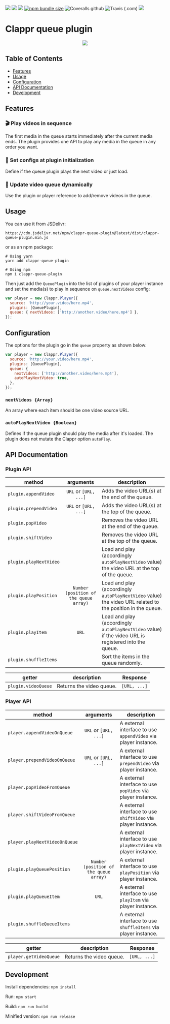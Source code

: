 [![](https://data.jsdelivr.com/v1/package/npm/clappr-queue-plugin/badge)](https://www.jsdelivr.com/package/npm/clappr-queue-plugin)
[![](https://img.shields.io/npm/v/clappr-queue-plugin.svg?style=flat-square)](https://npmjs.org/package/clappr-queue-plugin)
[![](https://img.shields.io/npm/dt/clappr-queue-plugin.svg?style=flat-square)](https://npmjs.org/package/clappr-queue-plugin)
[![npm bundle size](https://img.shields.io/bundlephobia/min/clappr-queue-plugin?style=flat-square)](https://bundlephobia.com/result?p=clappr-queue-plugin)
![Coveralls github](https://img.shields.io/coveralls/github/joaopaulovieira/clappr-queue-plugin?style=flat-square)
![Travis (.com)](https://img.shields.io/travis/com/joaopaulovieira/clappr-queue-plugin?style=flat-square)
[![](https://img.shields.io/github/license/joaopaulovieira/clappr-context-menu-plugin?style=flat-square)](https://github.com/joaopaulovieira/clappr-context-menu-plugin/blob/master/LICENSE)

# Clappr queue plugin
<div align=center><img src="./public/images/queue.gif"></div>

## Table of Contents
- [Features](https://github.com/joaopaulovieira/clappr-queue-plugin#Features)
- [Usage](https://github.com/joaopaulovieira/clappr-queue-plugin#Usage)
- [Configuration](https://github.com/joaopaulovieira/clappr-queue-plugin#Configuration)
- [API Documentation](https://github.com/joaopaulovieira/clappr-queue-plugin#API-Documentation)
- [Development](https://github.com/joaopaulovieira/clappr-queue-plugin#Development)

## Features
### :clapper: Play videos in sequence
The first media in the queue starts immediately after the current media ends. The plugin provides one API to play any media in the queue in any order you want.

### :memo: Set configs at plugin initialization
Define if the queue plugin plays the next video or just load.

### :toolbox: Update video queue dynamically
Use the plugin or player reference to add/remove videos in the queue.

## Usage
You can use it from JSDelivr:
```
https://cdn.jsdelivr.net/npm/clappr-queue-plugin@latest/dist/clappr-queue-plugin.min.js
```
or as an npm package:
```properties
# Using yarn
yarn add clappr-queue-plugin

# Using npm
npm i clappr-queue-plugin
```

Then just add the `QueuePlugin` into the list of plugins of your player instance and set the media(s) to play in sequence on `queue.nextVideos` config:
```javascript
var player = new Clappr.Player({
  source: 'http://your.video/here.mp4',
  plugins: [QueuePlugin],
  queue: { nextVideos: ['http://another.video/here.mp4'] },
});
```

## Configuration
The options for the plugin go in the `queue` property as shown below:
```javascript
var player = new Clappr.Player({
  source: 'http://your.video/here.mp4',
  plugins: [QueuePlugin],
  queue: {
    nextVideos: ['http://another.video/here.mp4'],
    autoPlayNextVideo: true,
  },
});
```

### `nextVideos {Array}`
An array where each item should be one video source URL.

### `autoPlayNextVideo {Boolean}`
Defines if the queue plugin should play the media after it's loaded. The plugin does not mutate the Clappr option `autoPlay`.

## API Documentation

### Plugin API
| method | arguments | description |
|--------|:---------:|-------------|
| `plugin.appendVideo` | `URL` or `[URL, ...]` | Adds the video URL(s) at the end of the queue. |
| `plugin.prependVideo` | `URL` or `[URL, ...]` | Adds the video URL(s) at the top of the queue. |
| `plugin.popVideo` |  | Removes the video URL at the end of the queue. |
| `plugin.shiftVideo` |  | Removes the video URL at the top of the queue. |
| `plugin.playNextVideo` |  | Load and play (accordingly `autoPlayNextVideo` value) the video URL at the top of the queue. |
| `plugin.playPosition` | `Number (position of the queue array)` | Load and play (accordingly `autoPlayNextVideo` value) the video URL related to the position in the queue. |
| `plugin.playItem` | `URL` | Load and play (accordingly `autoPlayNextVideo` value) if the video URL is registered into the queue. |
| `plugin.shuffleItems` |  | Sort the items in the queue randomly. |

| getter | description | Response |
|--------|-------------|:--------:|
| `plugin.videoQueue` | Returns the video queue. | `[URL, ...]` |

### Player API
| method | arguments | description |
|--------|:---------:|-------------|
| `player.appendVideoOnQueue` | `URL` or `[URL, ...]` | A external interface to use `appendVideo` via player instance. |
| `player.prependVideoOnQueue` | `URL` or `[URL, ...]` | A external interface to use `prependVideo` via player instance. |
| `player.popVideoFromQueue` |  | A external interface to use `popVideo` via player instance. |
| `player.shiftVideoFromQueue` |  | A external interface to use `shiftVideo` via player instance. |
| `player.playNextVideoOnQueue` |  | A external interface to use `playNextVideo` via player instance. |
| `plugin.playQueuePosition` | `Number (position of the queue array)` | A external interface to use `playPosition` via player instance. |
| `plugin.playQueueItem` | `URL` | A external interface to use `playItem` via player instance. |
| `plugin.shuffleQueueItems` |  | A external interface to use `shuffleItems` via player instance. |

| getter | description | Response |
|--------|-------------|:--------:|
| `player.getVideoQueue` | Returns the video queue. | `[URL, ...]` |

## Development
Install dependencies: `npm install`

Run: `npm start`

Build: `npm run build`

Minified version: `npm run release`
